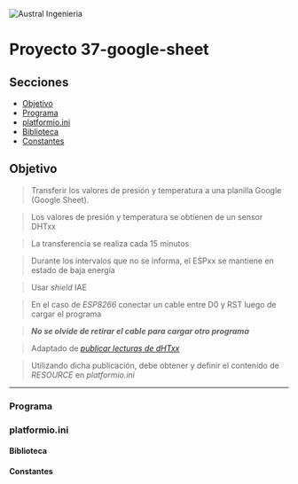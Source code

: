 

![Austral Ingenieria](https://encrypted-tbn0.gstatic.com/images?q=tbn%3AANd9GcQooGo7vQn4t9-6Bt46qZF-UY4_QFpYOeh7kVWzwpr_lbLr5wka)


# Proyecto 37-google-sheet

## Secciones

- [Objetivo](#objetivo)
- [Programa](#programa)
- [platformio.ini](#platformio.ini)
- [Biblioteca](#biblioteca)
- [Constantes](#constantes)


## Objetivo

>   Transferir los valores de presión y temperatura a una planilla Google (Google Sheet).

>   Los valores de presión y temperatura se obtienen de un sensor DHTxx

>   La transferencia se realiza cada 15 minutos

>   Durante los intervalos que no se informa, el ESPxx se mantiene en estado de baja energía

>   Usar _shield_ IAE

>   En el caso de _ESP8266_ conectar un cable entre D0 y RST luego de cargar el programa

>   ___No se olvide de retirar el cable para cargar otro programa___

>   Adaptado de [_publicar lecturas de dHTxx_](https://translate.google.com/translate?hl=es-419&sl=en&u=https://randomnerdtutorials.com/esp32-esp8266-publish-sensor-readings-to-google-sheets/&prev=search)

>   Utilizando dicha publicación, debe obtener y definir el contenido de _RESOURCE_ en _platformio.ini_  

---

### Programa

<!--
    Aquí explicación sobre el programa
-->

### platformio.ini

<!--
    Aquí explicación sobre la configuración en platformio.ini
-->

#### Biblioteca

<!--
    Uso y configuración de bibliotecas
-->

#### Constantes

<!--
    Constantes usadas en el programa y su definición
-->


